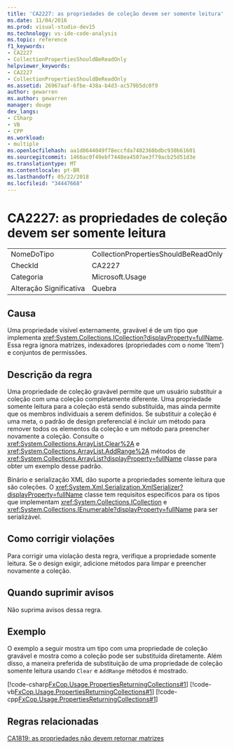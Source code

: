 ```yaml
---
title: 'CA2227: as propriedades de coleção devem ser somente leitura'
ms.date: 11/04/2016
ms.prod: visual-studio-dev15
ms.technology: vs-ide-code-analysis
ms.topic: reference
f1_keywords:
- CA2227
- CollectionPropertiesShouldBeReadOnly
helpviewer_keywords:
- CA2227
- CollectionPropertiesShouldBeReadOnly
ms.assetid: 26967aaf-6fbe-438a-b4d3-ac579b5dc0f9
author: gewarren
ms.author: gewarren
manager: douge
dev_langs:
- CSharp
- VB
- CPP
ms.workload:
- multiple
ms.openlocfilehash: aa1d8644049f78eccfda7402360bdbc930b61601
ms.sourcegitcommit: 1466ac0f49ebf7448ea4507ae3f79acb25d51d3e
ms.translationtype: MT
ms.contentlocale: pt-BR
ms.lasthandoff: 05/22/2018
ms.locfileid: "34447668"
---
```

# <a name="ca2227-collection-properties-should-be-read-only"></a>CA2227: as propriedades de coleção devem ser somente leitura

|||
|-|-|
|NomeDoTipo|CollectionPropertiesShouldBeReadOnly|
|CheckId|CA2227|
|Categoria|Microsoft.Usage|
|Alteração Significativa|Quebra|

## <a name="cause"></a>Causa

Uma propriedade visível externamente, gravável é de um tipo que implementa <xref:System.Collections.ICollection?displayProperty=fullName>. Essa regra ignora matrizes, indexadores (propriedades com o nome 'Item') e conjuntos de permissões.

## <a name="rule-description"></a>Descrição da regra

Uma propriedade de coleção gravável permite que um usuário substituir a coleção com uma coleção completamente diferente. Uma propriedade somente leitura para a coleção está sendo substituída, mas ainda permite que os membros individuais a serem definidos. Se substituir a coleção é uma meta, o padrão de design preferencial é incluir um método para remover todos os elementos da coleção e um método para preencher novamente a coleção. Consulte o <xref:System.Collections.ArrayList.Clear%2A> e <xref:System.Collections.ArrayList.AddRange%2A> métodos de <xref:System.Collections.ArrayList?displayProperty=fullName> classe para obter um exemplo desse padrão.

Binário e serialização XML dão suporte a propriedades somente leitura que são coleções. O <xref:System.Xml.Serialization.XmlSerializer?displayProperty=fullName> classe tem requisitos específicos para os tipos que implementam <xref:System.Collections.ICollection> e <xref:System.Collections.IEnumerable?displayProperty=fullName> para ser serializável.

## <a name="how-to-fix-violations"></a>Como corrigir violações

Para corrigir uma violação desta regra, verifique a propriedade somente leitura. Se o design exigir, adicione métodos para limpar e preencher novamente a coleção.

## <a name="when-to-suppress-warnings"></a>Quando suprimir avisos

Não suprima avisos dessa regra.

## <a name="example"></a>Exemplo

O exemplo a seguir mostra um tipo com uma propriedade de coleção gravável e mostra como a coleção pode ser substituída diretamente. Além disso, a maneira preferida de substituição de uma propriedade de coleção somente leitura usando `Clear` e `AddRange` métodos é mostrado.

[!code-csharp[FxCop.Usage.PropertiesReturningCollections#1](../code-quality/codesnippet/CSharp/ca2227-collection-properties-should-be-read-only_1.cs)]
[!code-vb[FxCop.Usage.PropertiesReturningCollections#1](../code-quality/codesnippet/VisualBasic/ca2227-collection-properties-should-be-read-only_1.vb)]
[!code-cpp[FxCop.Usage.PropertiesReturningCollections#1](../code-quality/codesnippet/CPP/ca2227-collection-properties-should-be-read-only_1.cpp)]

## <a name="related-rules"></a>Regras relacionadas

[CA1819: as propriedades não devem retornar matrizes](../code-quality/ca1819-properties-should-not-return-arrays.md)